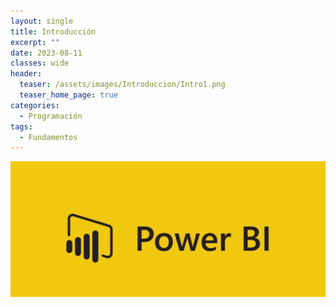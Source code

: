 ```yaml
---
layout: single
title: Introducción
excerpt: ""
date: 2023-08-11
classes: wide
header:
  teaser: /assets/images/Introduccion/Intro1.png
  teaser_home_page: true
categories:
  - Programación
tags:
  - Fundamentos
---
```


![](/assets/images/Introduccion/Intro2.jpg)

